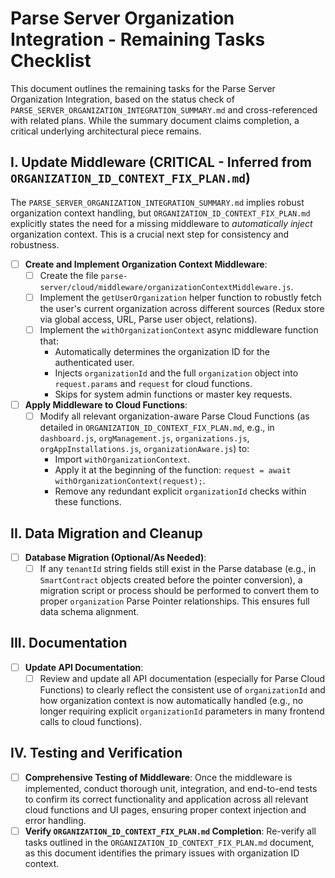 # Parse Server Organization Integration - Remaining Tasks Checklist

This document outlines the remaining tasks for the Parse Server Organization Integration, based on the status check of `PARSE_SERVER_ORGANIZATION_INTEGRATION_SUMMARY.md` and cross-referenced with related plans. While the summary document claims completion, a critical underlying architectural piece remains.

## I. Update Middleware (CRITICAL - Inferred from `ORGANIZATION_ID_CONTEXT_FIX_PLAN.md`)

The `PARSE_SERVER_ORGANIZATION_INTEGRATION_SUMMARY.md` implies robust organization context handling, but `ORGANIZATION_ID_CONTEXT_FIX_PLAN.md` explicitly states the need for a missing middleware to *automatically inject* organization context. This is a crucial next step for consistency and robustness.

- [ ] **Create and Implement Organization Context Middleware**:
    - [ ] Create the file `parse-server/cloud/middleware/organizationContextMiddleware.js`.
    - [ ] Implement the `getUserOrganization` helper function to robustly fetch the user's current organization across different sources (Redux store via global access, URL, Parse user object, relations).
    - [ ] Implement the `withOrganizationContext` async middleware function that:
        -   Automatically determines the organization ID for the authenticated user.
        -   Injects `organizationId` and the full `organization` object into `request.params` and `request` for cloud functions.
        -   Skips for system admin functions or master key requests.
- [ ] **Apply Middleware to Cloud Functions**:
    - [ ] Modify all relevant organization-aware Parse Cloud Functions (as detailed in `ORGANIZATION_ID_CONTEXT_FIX_PLAN.md`, e.g., in `dashboard.js`, `orgManagement.js`, `organizations.js`, `orgAppInstallations.js`, `organizationAware.js`) to:
        -   Import `withOrganizationContext`.
        -   Apply it at the beginning of the function: `request = await withOrganizationContext(request);`.
        -   Remove any redundant explicit `organizationId` checks within these functions.

## II. Data Migration and Cleanup

- [ ] **Database Migration (Optional/As Needed)**:
    - [ ] If any `tenantId` string fields still exist in the Parse database (e.g., in `SmartContract` objects created before the pointer conversion), a migration script or process should be performed to convert them to proper `organization` Parse Pointer relationships. This ensures full data schema alignment.

## III. Documentation

- [ ] **Update API Documentation**:
    - [ ] Review and update all API documentation (especially for Parse Cloud Functions) to clearly reflect the consistent use of `organizationId` and how organization context is now automatically handled (e.g., no longer requiring explicit `organizationId` parameters in many frontend calls to cloud functions).

## IV. Testing and Verification

- [ ] **Comprehensive Testing of Middleware**: Once the middleware is implemented, conduct thorough unit, integration, and end-to-end tests to confirm its correct functionality and application across all relevant cloud functions and UI pages, ensuring proper context injection and error handling.
- [ ] **Verify `ORGANIZATION_ID_CONTEXT_FIX_PLAN.md` Completion**: Re-verify all tasks outlined in the `ORGANIZATION_ID_CONTEXT_FIX_PLAN.md` document, as this document identifies the primary issues with organization ID context.